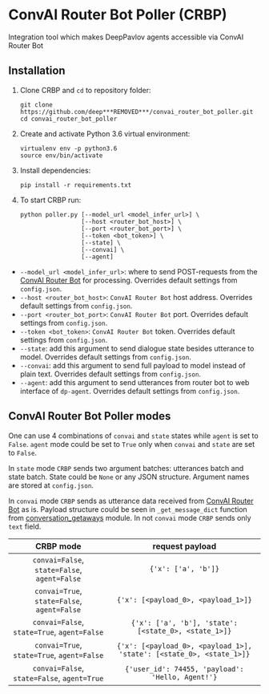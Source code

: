 # ConvAI Router Bot Poller (CRBP)

Integration tool which makes DeepPavlov agents accessible via ConvAI Router Bot

## Installation
1. Clone CRBP and `cd` to repository folder:
    ```
    git clone https://github.com/deep***REMOVED***/convai_router_bot_poller.git
    cd convai_router_bot_poller
    ```
2. Create and activate Python 3.6 virtual environment:
    ```
    virtualenv env -p python3.6
    source env/bin/activate
    ```
3.  Install dependencies:
    ```
    pip install -r requirements.txt
    ```
4. To start CRBP run:
    ```
    python poller.py [--model_url <model_infer_url>] \
                     [--host <router_bot_host>] \
                     [--port <router_bot_port>] \
                     [--token <bot_token>] \
                     [--state] \
                     [--convai] \
                     [--agent]
    ```
 * `--model_url <model_infer_url>`: where to send POST-requests from the
    [ConvAI Router Bot](https://github.com/deep***REMOVED***/convai_router_bot) for processing. Overrides default settings from `config.json`.
 * `--host <router_bot_host>`: `ConvAI Router Bot` host address. Overrides default settings from `config.json`.
 * `--port <router_bot_port>`: `ConvAI Router Bot` port. Overrides default settings from `config.json`.
 * `--token <bot_token>`: `ConvAI Router Bot` token. Overrides default settings from `config.json`.
 * `--state`: add this argument to send dialogue state besides utterance to model. Overrides default settings from `config.json`.
 * `--convai`: add this argument to send full payload to model instead of plain text. Overrides default settings from `config.json`.
 * `--agent`: add this argument to send utterances from router bot to web interface of `dp-agent`. Overrides default settings from `config.json`.
 

## ConvAI Router Bot Poller modes

One can use 4 combinations of `convai` and `state` states while `agent` is set to `False`. `agent` mode could be
set to `True` only when `convai` and `state` are set to `False`.

In `state` mode `CRBP` sends two argument batches: utterances batch and state batch. State could be `None` or any JSON structure.
Argument names are stored at `config.json`.

In `convai` mode `CRBP` sends as utterance data received from [ConvAI Router Bot](https://github.com/deep***REMOVED***/convai_router_bot) as is.
Payload structure could be seen in `_get_message_dict` function from
[conversation_getaways](https://github.com/deep***REMOVED***/convai_router_bot/blob/master/convai/conversation_gateways.py) module.
In not `convai` mode `CRBP` sends only `text` field.

| CRBP mode | request payload |
|:---:|:---:|
| `convai=False`, `state=False`, `agent=False` | `{'x': ['a', 'b']}` |
| `convai=True`, `state=False`, `agent=False` | `{'x': [<payload_0>, <payload_1>]}` |
| `convai=False`, `state=True`, `agent=False` | `{'x': ['a', 'b'], 'state': [<state_0>, <state_1>]}` |
| `convai=True`, `state=True`, `agent=False` | `{'x': [<payload_0>, <payload_1>], 'state': [<state_0>, <state_1>]}` |
| `convai=False`, `state=False`, `agent=True` | `{'user_id': 74455, 'payload': 'Hello, Agent!'}` |